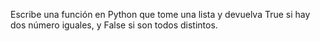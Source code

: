 Escribe una función en Python que tome una lista y devuelva True si hay dos número iguales, y False si son todos distintos.